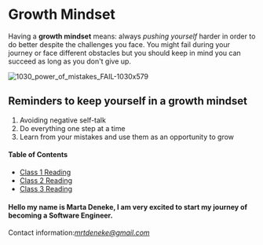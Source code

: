 # Growth Mindset
Having a **growth mindset** means: always *pushing yourself* harder in order to do better despite the challenges you face. You might fail during your journey or face different obstacles but you should keep in mind you can succeed as long as you don't give up.

![1030_power_of_mistakes_FAIL-1030x579](https://user-images.githubusercontent.com/94331519/142051549-fabf080d-853c-414a-b55c-6547a9af6394.jpeg)

## Reminders to keep yourself in a growth mindset
1. Avoiding negative self-talk
2. Do everything one step at a time
3. Learn from your mistakes and use them as an opportunity to grow


#### Table of Contents
- [Class 1 Reading](class1.md)
- [Class 2 Reading](class2.md)
- [Class 3 Reading](class3.md)

 #### Hello my name is Marta Deneke, I am very excited to start my journey of becoming a Software Engineer.
 Contact information:*mrtdeneke@gmail.com*
